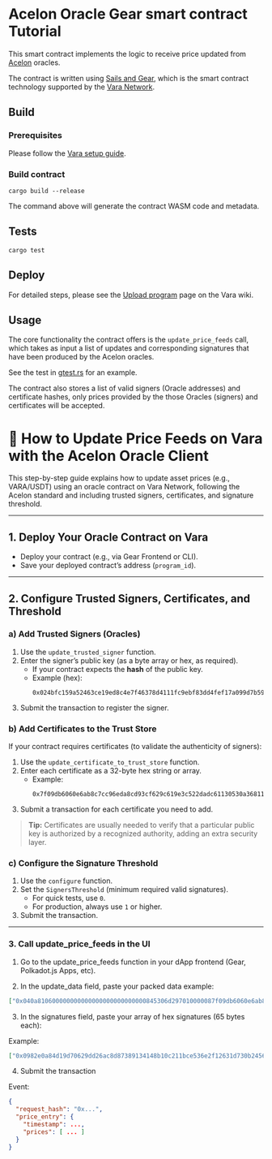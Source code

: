 # Acelon Oracle Gear smart contract Tutorial

This smart contract implements the logic to receive price updated from [Acelon](https://acelon.io/) oracles.

The contract is written using [Sails and Gear](https://wiki.vara.network/docs/build), which is the smart contract technology supported by the [Vara Network](https://vara.network/).

## Build

### Prerequisites

Please follow the [Vara setup guide](https://wiki.vara.network/docs/getting-started-in-5-minutes).

### Build contract

```shell
cargo build --release
```

The command above will generate the contract WASM code and metadata.

## Tests

```shell
cargo test
```

## Deploy

For detailed steps, please see the [Upload program](https://wiki.vara.network/docs/build/deploy) page on the Vara wiki.

## Usage

The core functionality the contract offers is the `update_price_feeds` call, which takes as input a list of updates and corresponding signatures that have been produced by the Acelon oracles.

See the test in [gtest.rs](tests/gtest.rs) for an example.

The contract also stores a list of valid signers (Oracle addresses) and certificate hashes, only prices provided by the those Oracles (signers) and certificates will be accepted.

# 🦾 How to Update Price Feeds on Vara with the Acelon Oracle Client

This step-by-step guide explains how to update asset prices (e.g., VARA/USDT) using an oracle contract on Vara Network, following the Acelon standard and including trusted signers, certificates, and signature threshold.

---

## 1. Deploy Your Oracle Contract on Vara

- Deploy your contract (e.g., via Gear Frontend or CLI).
- Save your deployed contract’s address (`program_id`).

---

## 2. Configure Trusted Signers, Certificates, and Threshold

### a) Add Trusted Signers (Oracles)

1. Use the `update_trusted_signer` function.
2. Enter the signer’s public key (as a byte array or hex, as required).
   - If your contract expects the **hash** of the public key.
   - Example (hex):  
     ```
     0x024bfc159a52463ce19ed8c4e7f46378d4111fc9ebf83dd4fef17a099d7b5937cb
     ```
3. Submit the transaction to register the signer.

### b) Add Certificates to the Trust Store

If your contract requires certificates (to validate the authenticity of signers):

1. Use the `update_certificate_to_trust_store` function.
2. Enter each certificate as a 32-byte hex string or array.
   - Example:
     ```
     0x7f09db6060e6ab8c7cc96eda8cd93cf629c619e3c522dadc61130530a3681140
     ```
3. Submit a transaction for each certificate you need to add.

> **Tip:** Certificates are usually needed to verify that a particular public key is authorized by a recognized authority, adding an extra security layer.

### c) Configure the Signature Threshold

1. Use the `configure` function.
2. Set the `SignersThreshold` (minimum required valid signatures).
   - For quick tests, use `0`.
   - For production, always use `1` or higher.
3. Submit the transaction.

---

### 3.  Call update_price_feeds in the UI

1. Go to the update_price_feeds function in your dApp frontend (Gear, Polkadot.js Apps, etc).

2. In the update_data field, paste your packed data example:
```json
["0x040a810600000000000000000000000000845306d297010000087f09db6060e6ab8c7cc96eda8cd93cf629c619e3c522dadc61130530a3681140d01c1a02125c916f90b158105a9d3cd02c4683f6df4da6decd183560a95f56bac7d60632fe55f42dfc753a8fa1526293ff5808845da7c1e3b3fab0e7ca6a9675"]

```

3. In the signatures field, paste your array of hex signatures (65 bytes each):

Example: 
```json
["0x0982e0a84d19d70629dd26ac8d87389134148b10c211bce536e2f12631d730b2456cc7e17da46927baf6a5dee4d669e7f89bf97edef59f8a8c792f50740645931c0000"]
```
4. Submit the transaction

Event:
```json
{
  "request_hash": "0x...",
  "price_entry": {
    "timestamp": ...,
    "prices": [ ... ]
  }
}

```